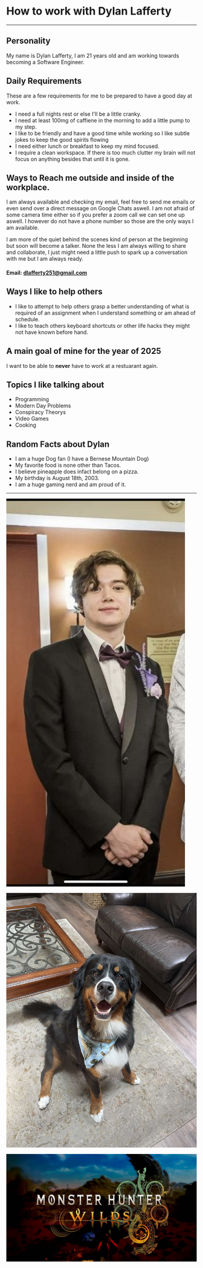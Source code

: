 # How to work with Dylan Lafferty
---

## Personality

My name is Dylan Lafferty, I am 21 years old and am working towards becoming a Software Engineer.

## Daily Requirements
These are a few requirements for me to be prepared to have a good day at work.

- I need a full nights rest or else I'll be a little cranky.
- I need at least 100mg of caffiene in the morning to add a little pump to my step.
- I like to be friendly and have a good time while working so I like subtle jokes to keep the good spirits flowing
- I need either lunch or breakfast to keep my mind focused.
- I require a clean workspace. If there is too much clutter my brain will not focus on anything besides that until it is gone.

## Ways to Reach me outside and inside of the workplace.

I am always available and checking my email, feel free to send me emails or even send over a direct message on Google Chats aswell. I am not afraid of some camera time either so if you prefer a zoom call we can set one up aswell. I however do not have a phone number so those are the only ways I am available.

I am more of the quiet behind the scenes kind of person at the beginning but soon will become a talker. None the less I am always willing to share and collaborate, I just might need a little push to spark up a conversation with me but I am always ready.

#### Email: dlafferty251@gmail.com

## Ways I like to help others

- I like to attempt to help others grasp a better understanding of what is required of an assignment when I understand something or am ahead of schedule.
- I like to teach others keyboard shortcuts or other life hacks they might not have known before hand.

## A main goal of mine for the year of 2025

I want to be able to **never** have to work at a restuarant again.

## Topics I like talking about

  - Programming
  - Modern Day Problems
  - Conspiracy Theorys
  - Video Games
  - Cooking

## Random Facts about Dylan

  - I am a huge Dog fan (I have a Bernese Mountain Dog)
  - My favorite food is none other than Tacos.
  - I believe pineapple does infact belong on a pizza.
  - My birthday is August 18th, 2003.
  - I am a huge gaming nerd and am proud of it.

---

![picture of Dylan Lafferty](images/dylan.jpeg)

![Picture of my dog finn](images/finn.jpeg)

![Picture of one of my favorite Games](images/videogame.jpeg)
